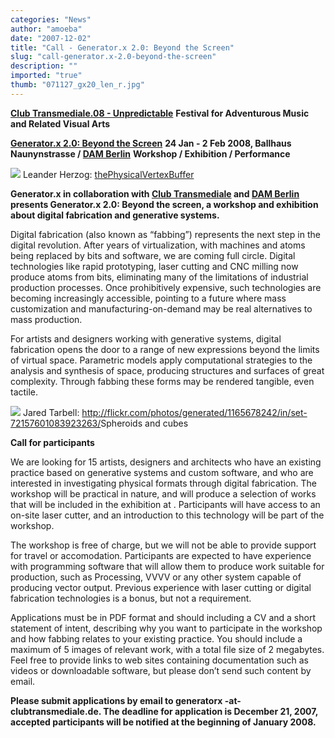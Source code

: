 ```yaml
---
categories: "News"
author: "amoeba"
date: "2007-12-02"
title: "Call - Generator.x 2.0: Beyond the Screen"
slug: "call-generator.x-2.0-beyond-the-screen"
description: ""
imported: "true"
thumb: "071127_gx20_len_r.jpg"
---
```



**[Club Transmediale.08­ - Unpredictable](http://clubtransmediale.de)**
**Festival for Adventurous Music and Related Visual Arts**

**[Generator.x 2.0: Beyond the Screen](http://www.generatorx.no/20071130/generatorx-20-call/)**
**24 Jan -­ 2 Feb 2008, Ballhaus Naunynstrasse / [DAM Berlin](http://www.dam-berlin.de/)**
**Workshop / Exhibition / Performance**

![](071127_gx20_len_r.jpg)
Leander Herzog: [thePhysicalVertexBuffer](http://flickr.com/photos/lennyjpg/sets/72157600959814957/)

<strong>Generator.x in collaboration with [Club Transmediale](http://clubtransmediale.de) and [DAM Berlin](http://www.dam-berlin.de/) presents Generator.x 2.0: Beyond the screen, a workshop and exhibition about digital fabrication and generative systems.</strong>

Digital fabrication (also known as “fabbing”) represents the next step in the digital revolution. After years of virtualization, with machines and atoms being replaced by bits and software, we are coming full circle. Digital technologies like rapid prototyping, laser cutting and CNC milling now produce atoms from bits, eliminating many of the limitations of industrial production processes. Once prohibitively expensive, such technologies are becoming increasingly accessible, pointing to a future where mass customization and manufacturing-on-demand may be real alternatives to mass production.

For artists and designers working with generative systems, digital fabrication opens the door to a range of new expressions beyond the limits of virtual space. Parametric models apply computational strategies to the analysis and synthesis of space, producing structures and surfaces of great complexity. Through fabbing these forms may be rendered tangible, even tactile.

![](071127_gx20_jar_r.jpg)
Jared Tarbell: <http://flickr.com/photos/generated/1165678242/in/set-72157601083923263/>Spheroids and cubes</a>


<strong>Call for participants</strong>

We are looking for 15 artists, designers and architects who have an existing practice based on generative systems and custom software, and who are interested in investigating physical formats through digital fabrication. The workshop will be practical in nature, and will produce a selection of works that will be included in the exhibition at [](DAM). Participants will have access to an on-site laser cutter, and an introduction to this technology will be part of the workshop.

The workshop is free of charge, but we will not be able to provide support for travel or accomodation. Participants are expected to have experience with programming software that will allow them to produce work suitable for production, such as Processing, VVVV or any other system capable of producing vector output. Previous experience with laser cutting or digital fabrication technologies is a bonus, but not a requirement.

Applications must be in PDF format and should including a CV and a short statement of intent, describing why you want to participate in the workshop and how fabbing relates to your existing practice. You should include a maximum of 5 images of relevant work, with a total file size of 2 megabytes. Feel free to provide links to web sites containing documentation such as videos or downloadable software, but please don’t send such content by email.

<strong>Please submit applications by email to generatorx -at- clubtransmediale.de. The deadline for application is December 21, 2007, accepted participants will be notified at the beginning of January 2008.</strong>